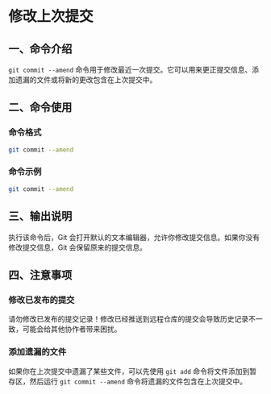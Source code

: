 # 修改上次提交

## 一、命令介绍

`git commit --amend` 命令用于修改最近一次提交。它可以用来更正提交信息、添加遗漏的文件或将新的更改包含在上次提交中。

## 二、命令使用

### 命令格式

```bash
git commit --amend
```

### 命令示例

```bash
git commit --amend
```

## 三、输出说明

执行该命令后，Git 会打开默认的文本编辑器，允许你修改提交信息。如果你没有修改提交信息，Git 会保留原来的提交信息。

## 四、注意事项

### 修改已发布的提交

请勿修改已发布的提交记录！修改已经推送到远程仓库的提交会导致历史记录不一致，可能会给其他协作者带来困扰。

### 添加遗漏的文件

如果你在上次提交中遗漏了某些文件，可以先使用 `git add` 命令将文件添加到暂存区，然后运行 `git commit --amend` 命令将遗漏的文件包含在上次提交中。
